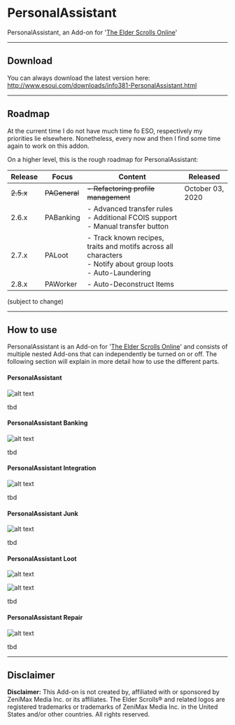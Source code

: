 # PersonalAssistant
PersonalAssistant, an Add-on for '[The Elder Scrolls Online](https://www.elderscrollsonline.com/ "Home - The Elder Scrolls Online")'

***

## Download
You can always download the latest version here: http://www.esoui.com/downloads/info381-PersonalAssistant.html

***

## Roadmap

At the current time I do not have much time fo ESO, respectively my priorities lie elsewhere. Nonetheless, every now and then I find some time again to work on this addon.

On a higher level, this is the rough roadmap for PersonalAssistant:

| Release | Focus | Content | Released                                                                                                     |
|---------|------------|-------------------------------------------------------------------------------------------------------------------|------------------|
| ~~2.5.x~~   | ~~PAGeneral~~  | ~~- Refactoring profile management~~                                                                      | October 03, 2020 |
| 2.6.x   | PABanking  | - Advanced transfer rules<br>- Additional FCOIS support<br>- Manual transfer button                               |                  |
| 2.7.x   | PALoot     | - Track known recipes, traits and motifs across all characters<br>- Notify about group loots<br>- Auto-Laundering |                  |
| 2.8.x   | PAWorker   | - Auto-Deconstruct Items                                                                                          |                  |
 (subject to change)

***

## How to use
PersonalAssistant is an Add-on for '[The Elder Scrolls Online](https://www.elderscrollsonline.com/ "Home - The Elder Scrolls Online")' and consists of multiple nested Add-ons that can independently be turned on or off. The following section will explain in more detail how to use the different parts. 

#### PersonalAssistant
![alt text][pag-menu]

tbd

#### PersonalAssistant Banking
![alt text][pab-menu]

tbd

#### PersonalAssistant Integration
![alt text][pai-menu]

tbd

#### PersonalAssistant Junk
![alt text][paj-menu]

tbd

#### PersonalAssistant Loot
![alt text][pal-menu]

![alt text][pal-inventory]

tbd

#### PersonalAssistant Repair
![alt text][par-menu]

tbd




***

## Disclaimer

**Disclaimer:**
This Add-on is not created by, affiliated with or sponsored by ZeniMax Media Inc. or its affiliates. The Elder Scrolls® and related logos are registered trademarks or trademarks of ZeniMax Media Inc. in the United States and/or other countries. All rights reserved.


[pag-menu]: ./info/images/PAG.png "PersonalAssistant General Menu"
[pab-menu]: ./info/images/PAB.png "PersonalAssistant Banking Menu"
[pai-menu]: ./info/images/PAI.png "PersonalAssistant Integration Menu"
[paj-menu]: ./info/images/PAJ.png "PersonalAssistant Junk Menu"
[pal-menu]: ./info/images/PAL.png "PersonalAssistant Loot Menu"
[pal-inventory]: ./info/images/PAL_Inventory.png "PersonalAssistant Loot Inventory View"
[par-menu]: ./info/images/PAR.png "PersonalAssistant Repair Menu"